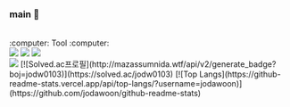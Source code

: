 ### main 👋

<!--
**jodawoon/jodawoon** is a ✨ _special_ ✨ repository because its `README.md` (this file) appears on your GitHub profile.

Here are some ideas to get you started:

- 🔭 I’m currently working on ...
- 🌱 I’m currently learning ...
- 👯 I’m looking to collaborate on ...
- 🤔 I’m looking for help with ...
- 💬 Ask me about ...
- 📫 How to reach me: ...
- 😄 Pronouns: ...
- ⚡ Fun fact: ...
-->
</br>
<div>
  :computer:
  Tool
  :computer:
</div>
<div>
  <img src="https://img.shields.io/badge/Java-FFCA28?style=for-the-badge&logo=Java&logoColor=white">
  <img src="https://img.shields.io/badge/Python-3776AB?style=for-the-badge&logo=Python&logoColor=white">
  <img src="https://img.shields.io/badge/C++-3CBDB1?style=for-the-badge&logo=c++&logoColor=white">
</div>
<a href="https://hits.seeyoufarm.com"><img src="https://hits.seeyoufarm.com/api/count/incr/badge.svg?url=https%3A%2F%2Fgithub.com%2Fjodawoon&count_bg=%2379C83D&title_bg=%23555555&icon=windowsxp.svg&icon_color=%2370C3CC&title=hits&edge_flat=false"/></a>
[![Solved.ac프로필](http://mazassumnida.wtf/api/v2/generate_badge?boj=jodw0103)](https://solved.ac/jodw0103)
[![Top Langs](https://github-readme-stats.vercel.app/api/top-langs/?username=jodawoon)](https://github.com/jodawoon/github-readme-stats)
